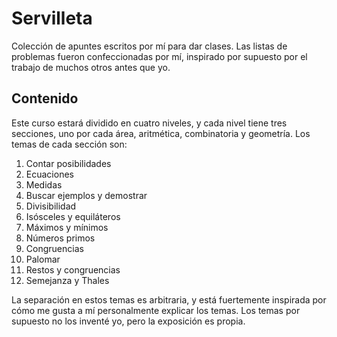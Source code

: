 # Servilleta

Colección de apuntes escritos por mí para dar clases. Las listas de problemas fueron confeccionadas por mí, inspirado por supuesto por el trabajo de muchos otros antes que yo.

## Contenido

Este curso estará dividido en cuatro niveles, y cada nivel tiene tres secciones, uno por cada área, aritmética, combinatoria y geometría. Los temas de cada sección son:

1. Contar posibilidades
2. Ecuaciones
3. Medidas
4. Buscar ejemplos y demostrar
5. Divisibilidad
6. Isósceles y equiláteros
7. Máximos y mínimos
8. Números primos
9. Congruencias
10. Palomar
11. Restos y congruencias
12. Semejanza y Thales

La separación en estos temas es arbitraria, y está fuertemente inspirada por cómo me gusta a mí personalmente explicar los temas. Los temas por supuesto no los inventé yo, pero la exposición es propia.